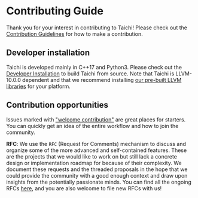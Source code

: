 # Contributing Guide

Thank you for your interest in contributing to Taichi! Please check out the [Contribution Guidelines](https://docs.taichi.graphics/lang/articles/contribution/contributor_guide) for how to make a contribution.

## Developer installation

Taichi is developed mainly in C++17 and Python3. Please check out the [Developer Installation](https://docs.taichi.graphics/lang/articles/contribution/dev_install) to build Taichi from source. Note that Taichi is LLVM-10.0.0 dependent and that we recommend installing [our pre-built LLVM libraries](https://docs.taichi.graphics/lang/articles/contribution/dev_install#installing-dependencies) for your platform.

## Contribution opportunities

Issues marked with ["welcome contribution"](https://github.com/taichi-dev/taichi/issues?q=is%3Aopen+is%3Aissue+label%3A%22welcome+contribution%22) are great places for starters. You can quickly get an idea of the entire workflow and how to join the community.

**RFC**: We use the `RFC` (Request for Comments) mechanism to discuss and organize some of the more advanced and self-contained features. These are the projects that we would like to work on but still lack a concrete design or implementation roadmap for because of their complexity. We document these requests and the threaded proposals in the hope that we could provide the community with a good enough context and draw upon insights from the potentially passionate minds. You can find all the ongoing RFCs [here](https://github.com/taichi-dev/taichi/issues?q=is%3Aissue+is%3Aopen+label%3ARFC+), and you are also welcome to file new RFCs with us!
